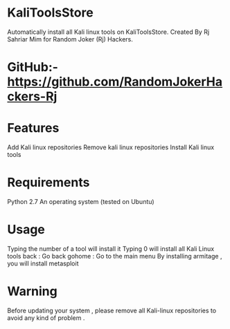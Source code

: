 # KaliToolsStore
Automatically install all Kali linux tools on KaliToolsStore. Created By Rj Sahriar Mim for Random Joker (Rj) Hackers. 
# GitHub:- https://github.com/RandomJokerHackers-Rj

# Features
Add Kali linux repositories
Remove kali linux repositories
Install Kali linux tools

# Requirements
Python 2.7
An operating system (tested on Ubuntu)

# Usage
Typing the number of a tool will install it
Typing 0 will install all Kali Linux tools
back : Go back
gohome : Go to the main menu
By installing armitage , you will install metasploit

# Warning
Before updating your system , please remove all Kali-linux repositories to avoid any kind of problem .

